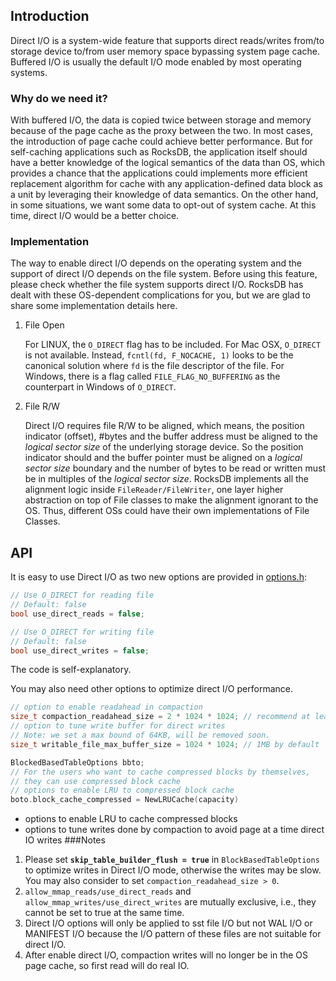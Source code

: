 ## Introduction
Direct I/O is a system-wide feature that supports direct reads/writes from/to storage device to/from user memory space bypassing system page cache. Buffered I/O is usually the default I/O mode enabled by most operating systems.

### Why do we need it?
With buffered I/O, the data is copied twice between storage and memory because of the page cache as the proxy between the two. In most cases, the introduction of page cache could achieve better performance. But for self-caching applications such as RocksDB, the application itself should have a better knowledge of the logical semantics of the data than OS, which provides a chance that the applications could implements more efficient replacement algorithm for cache with any application-defined data block as a unit by leveraging their knowledge of data semantics. On the other hand, in some situations, we want some data to opt-out of system cache. At this time, direct I/O would be a better choice.

### Implementation
The way to enable direct I/O depends on the operating system and the support of direct I/O depends on the file system. Before using this feature, please check whether the file system supports direct I/O. RocksDB has dealt with these OS-dependent complications for you, but we are glad to share some implementation details here.

1. File Open

   For LINUX, the `O_DIRECT` flag has to be included.
For Mac OSX, `O_DIRECT` is not available. Instead, `fcntl(fd, F_NOCACHE, 1)` looks to be the canonical solution where `fd` is the file descriptor of the file.
For Windows, there is a flag called `FILE_FLAG_NO_BUFFERING` as the counterpart in Windows of `O_DIRECT`.

2. File R/W

   Direct I/O requires file R/W to be aligned, which means, the position indicator (offset), #bytes and the buffer address must be aligned to the _logical sector size_ of the underlying storage device. So the position indicator should and the buffer pointer must be aligned on a _logical sector size_ boundary and the number of bytes to be read or written must be in multiples of the _logical sector size_.
RocksDB implements all the alignment logic inside `FileReader/FileWriter`, one layer higher abstraction on top of File classes to make the alignment ignorant to the OS. Thus, different OSs could have their own implementations of File Classes.

## API
It is easy to use Direct I/O as two new options are provided in [options.h](https://github.com/facebook/rocksdb/blob/master/include/rocksdb/options.h#L1124-L1128):
```cpp
// Use O_DIRECT for reading file
// Default: false
bool use_direct_reads = false;

// Use O_DIRECT for writing file
// Default: false
bool use_direct_writes = false;
```
The code is self-explanatory.

You may also need other options to optimize direct I/O performance.
```cpp
// option to enable readahead in compaction
size_t compaction_readahead_size = 2 * 1024 * 1024; // recommend at least 2MB
// option to tune write buffer for direct writes
// Note: we set a max bound of 64KB, will be removed soon.
size_t writable_file_max_buffer_size = 1024 * 1024; // 1MB by default

BlockedBasedTableOptions bbto;
// For the users who want to cache compressed blocks by themselves,
// they can use compressed block cache
// options to enable LRU to compressed block cache
boto.block_cache_compressed = NewLRUCache(capacity)
```



* options to enable LRU to cache compressed blocks
* options to tune writes done by compaction to avoid page at a time direct IO writes
###Notes 
1. Please set **`skip_table_builder_flush = true`** in `BlockBasedTableOptions` to optimize writes in Direct I/O mode, otherwise the writes may be slow. You may also consider to set `compaction_readahead_size > 0`.
2.  `allow_mmap_reads/use_direct_reads` and `allow_mmap_writes/use_direct_writes` are mutually exclusive, i.e., they cannot be set to true at the same time.
3.  Direct I/O options will only be applied to sst file I/O but not WAL I/O or MANIFEST I/O because the I/O pattern of these files are not suitable for direct I/O.
4. After enable direct I/O, compaction writes will no longer be in the OS page cache, so first read will do real IO. 